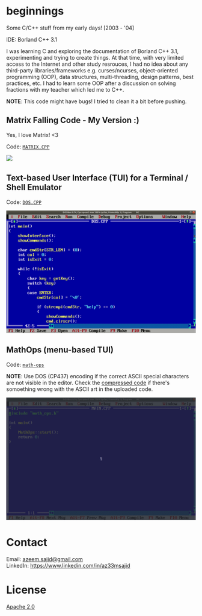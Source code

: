 # beginnings

Some C/C++ stuff from my early days! [2003 - '04]

IDE: Borland C++ 3.1

I was learning C and exploring the documentation of Borland C++ 3.1, experimenting and trying to create things. At that time, with very limited access to the Internet and other study resrouces, I had no idea about any third-party libraries/frameworks e.g. curses/ncurses, object-oriented programming (OOP), data structures, multi-threading, design patterns, best practices, etc. I had to learn some OOP after a discussion on solving fractions with my teacher which led me to C++.

**NOTE**: This code might have bugs! I tried to clean it a bit before pushing.

## Matrix Falling Code - My Version :)

Yes, I love Matrix! <3

Code: [`MATRIX.CPP`](code/matrix/MATRIX.CPP)

<img src="code/matrix/matrix.gif" width=auto height=auto></img>

## Text-based User Interface (TUI) for a Terminal / Shell Emulator

Code: [`DOS.CPP`](code/dos/DOS.CPP)

<img src="code/dos/dos.gif" width=auto height=auto></img>

## MathOps (menu-based TUI)

Code: [`math-ops`](code/math-ops/)

**NOTE**: Use DOS (CP437) encoding if the correct ASCII special characters are not visible in the editor. Check the [compressed code](code/math-ops/math-ops.zip) if there's somoething wrong with the ASCII art in the uploaded code.

<img src="code/math-ops/math-ops.gif" width=auto height=auto></img>

# Contact

Email: azeem.sajid@gmail.com  
LinkedIn: https://www.linkedin.com/in/az33msajid

# License

[Apache 2.0](LICENSE)
